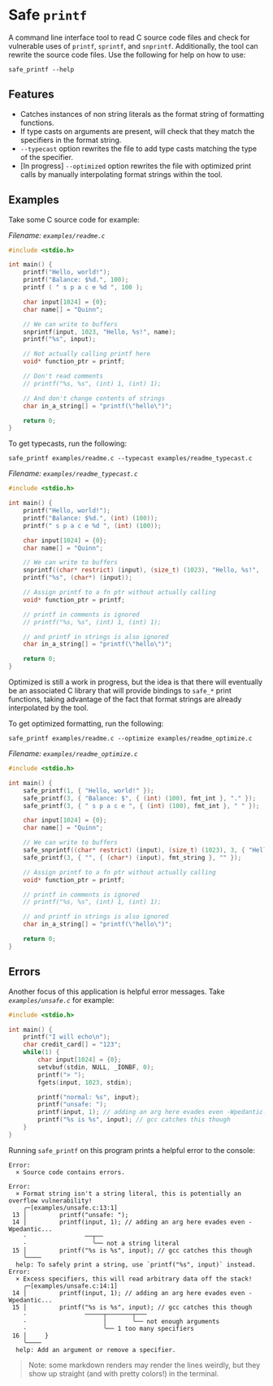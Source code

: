 # Safe `printf`

A command line interface tool to read C source code files and check for vulnerable uses of `printf`, `sprintf`, and `snprintf`.
Additionally, the tool can rewrite the source code files.
Use the following for help on how to use:
```
safe_printf --help
```

## Features
* Catches instances of non string literals as the format string of formatting functions.
* If type casts on arguments are present, will check that they match the specifiers in the format string.
* `--typecast` option rewrites the file to add type casts matching the type of the specifier.
* [In progress] `--optimized` option rewrites the file with optimized print calls by manually interpolating format strings within the tool.

## Examples

Take some C source code for example:

_Filename: `examples/readme.c`_
```c
#include <stdio.h>

int main() {
    printf("Hello, world!");
    printf("Balance: $%d.", 100);
    printf ( " s p a c e %d ", 100 );

    char input[1024] = {0};
    char name[] = "Quinn";

    // We can write to buffers
    snprintf(input, 1023, "Hello, %s!", name);
    printf("%s", input);

    // Not actually calling printf here
    void* function_ptr = printf;

    // Don't read comments
    // printf("%s, %s", (int) 1, (int) 1);

    // And don't change contents of strings
    char in_a_string[] = "printf(\"hello\")";

    return 0;
}
```

To get typecasts, run the following:
```
safe_printf examples/readme.c --typecast examples/readme_typecast.c
```

_Filename: `examples/readme_typecast.c`_
```c
#include <stdio.h>

int main() {
    printf("Hello, world!");
    printf("Balance: $%d.", (int) (100));
    printf(" s p a c e %d ", (int) (100));

    char input[1024] = {0};
    char name[] = "Quinn";

    // We can write to buffers
    snprintf((char* restrict) (input), (size_t) (1023), "Hello, %s!", (char*) (name));
    printf("%s", (char*) (input));

    // Assign printf to a fn ptr without actually calling
    void* function_ptr = printf;

    // printf in comments is ignored
    // printf("%s, %s", (int) 1, (int) 1);

    // and printf in strings is also ignored
    char in_a_string[] = "printf(\"hello\")";

    return 0;
}
```

Optimized is still a work in progress, but the idea is that there will eventually
be an associated C library that will provide bindings to `safe_*` print functions,
taking advantage of the fact that format strings are already interpolated by the tool.

To get optimized formatting, run the following:
```
safe_printf examples/readme.c --optimize examples/readme_optimize.c
```
_Filename: `examples/readme_optimize.c`_
```c
#include <stdio.h>

int main() {
    safe_printf(1, { "Hello, world!" });
    safe_printf(3, { "Balance: $", { (int) (100), fmt_int }, "." });
    safe_printf(3, { " s p a c e ", { (int) (100), fmt_int }, " " });

    char input[1024] = {0};
    char name[] = "Quinn";

    // We can write to buffers
    safe_snprintf((char* restrict) (input), (size_t) (1023), 3, { "Hello, ", { (char*) (name), fmt_string }, "!" });
    safe_printf(3, { "", { (char*) (input), fmt_string }, "" });

    // Assign printf to a fn ptr without actually calling
    void* function_ptr = printf;

    // printf in comments is ignored
    // printf("%s, %s", (int) 1, (int) 1);

    // and printf in strings is also ignored
    char in_a_string[] = "printf(\"hello\")";

    return 0;
}
```

## Errors
Another focus of this application is helpful error messages.
Take _`examples/unsafe.c`_ for example:
```c
#include <stdio.h>

int main() {
    printf("I will echo\n");
    char credit_card[] = "123";
    while(1) {
        char input[1024] = {0};
        setvbuf(stdin, NULL, _IONBF, 0);
        printf("> ");
        fgets(input, 1023, stdin);

        printf("normal: %s", input);
        printf("unsafe: ");
        printf(input, 1); // adding an arg here evades even -Wpedantic...
        printf("%s is %s", input); // gcc catches this though
    }
}

```
Running `safe_printf` on this program prints a helpful error to the console:
```
Error:
  × Source code contains errors.

Error:
  × Format string isn't a string literal, this is potentially an overflow vulnerability!
    ╭─[examples/unsafe.c:13:1]
 13 │         printf("unsafe: ");
 14 │         printf(input, 1); // adding an arg here evades even -Wpedantic...
    ·                ──┬──
    ·                  ╰── not a string literal
 15 │         printf("%s is %s", input); // gcc catches this though
    ╰────
  help: To safely print a string, use `printf("%s", input)` instead.
Error:
  × Excess specifiers, this will read arbitrary data off the stack!
    ╭─[examples/unsafe.c:14:1]
 14 │         printf(input, 1); // adding an arg here evades even -Wpedantic...
 15 │         printf("%s is %s", input); // gcc catches this though
    ·                ─────┬───────┬───
    ·                     │       ╰── not enough arguments
    ·                     ╰── 1 too many specifiers
 16 │     }
    ╰────
  help: Add an argument or remove a specifier.
```
> Note: some markdown renders may render the lines weirdly, but they show up straight (and with pretty colors!) in the terminal.
